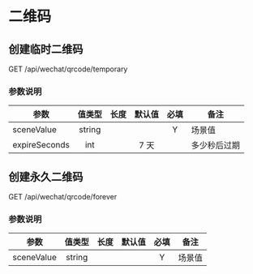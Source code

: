 二维码
=====

## 创建临时二维码
GET /api/wechat/qrcode/temporary

### 参数说明
| 参数 | 值类型 | 长度 | 默认值 | 必填 | 备注 |
| --- | :---: | :---: | :---: | :---: | --- |
| sceneValue | string | | | Y | 场景值 |
| expireSeconds | int | | 7 天 | | 多少秒后过期 |

## 创建永久二维码
GET /api/wechat/qrcode/forever

### 参数说明
| 参数 | 值类型 | 长度 | 默认值 | 必填 | 备注 |
| --- | :---: | :---: | :---: | :---: | --- |
| sceneValue | string | | | Y | 场景值 |